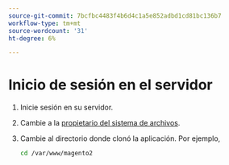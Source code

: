 ```yaml
---
source-git-commit: 7bcfbc4483f4b6d4c1a5e852adbd1cd81bc136b7
workflow-type: tm+mt
source-wordcount: '31'
ht-degree: 6%

---
```

# Inicio de sesión en el servidor

1. Inicie sesión en su servidor.
1. Cambie a la [propietario del sistema de archivos](https://devdocs.magento.com/guides/v2.4/install-gde/prereq/file-sys-perms-over.html).
1. Cambie al directorio donde clonó la aplicación. Por ejemplo,

   ```bash
   cd /var/www/magento2
   ```
